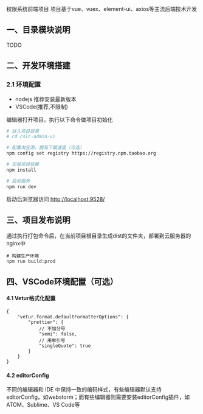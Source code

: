 
权限系统前端项目
项目基于vue、vuex、element-ui、axios等主流后端技术开发

## 一、目录模块说明
TODO
## 二、开发环境搭建
### 2.1 环境配置
- nodejs 推荐安装最新版本
- VSCode(推荐,不限制)

编辑器打开项目，执行以下命令做项目初始化
```bash
# 进入项目目录
# cd cslc-admin-ui

# 配置淘宝源，提高下载速度（可选）
npm config set registry https://registry.npm.taobao.org

# 安装项目依赖
npm install

# 启动服务
npm run dev
```
启动后浏览器访问 [http://localhost:9528/](http://localhost:9528)

## 三、项目发布说明
通过执行打包命令后，在当前项目根目录生成dist的文件夹，部署到云服务器的nginx中
```
# 构建生产环境
npm run build:prod
```

## 四、VSCode环境配置（可选）
#### 4.1 Vetur格式化配置
```
{
    "vetur.format.defaultFormatterOptions": {
        "prettier": {
            // 不加分号
            "semi": false,
            // 用单引号
            "singleQuote": true
        }
    }
}
```
#### 4.2 editorConfig
不同的编辑器和 IDE 中保持一致的编码样式，有些编辑器默认支持editorConfig，如webstorm；而有些编辑器则需要安装editorConfig插件，如ATOM、Sublime、VS Code等

